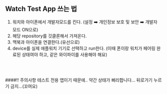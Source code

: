 ## Watch Test App 쓰는 법

1. 워치와 아이폰에서 개발자모드를 킨다. (설정 ➡️ 개인정보 보호 및 보안 ➡️ 개발자 모드 ON으로)
2. 해당 repository를 깃클론해서 가져온다.
3. 맥북과 아이폰을 연결한다.(유선으로)
4. device를 실제 애플워치 기기로 선택하고 run한다. (이때 폰이랑 워치가 페어링 완료된 상태여야 하고, 같은 와이파이를 사용해야 해요)
<br>
<br>

####‼️ 주의사항
테스트 전용 앱이기 때문에.. 약간 상태가 삐리합니다...
뒤로가기 누르기 금지...(꼬여요)
